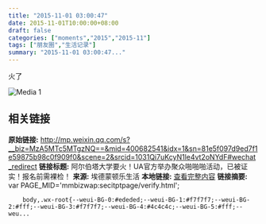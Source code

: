 ```yaml
---
title: "2015-11-01 03:00:47"
date: 2015-11-01T10:00:00+08:00
draft: false
categories: ["moments","2015","2015-11"]
tags: ["朋友圈","生活记录"]
summary: "2015-11-01 03:00:47..."
---
```


火了

![Media 1](/Moments/photos/2015-11-01/201511010300470.jpg)

## 相关链接

**原始链接:** http://mp.weixin.qq.com/s?__biz=MzA5MTc5MTgzNQ==&mid=400682541&idx=1&sn=81e5f097d9ed7f1e59875b98c0f909f0&scene=2&srcid=1031Qi7uKcyN1le4vt2oNYdF#wechat_redirect
**链接标题:** 阿尔伯塔大学要火！UA官方举办聚众啪啪啪活动，已被证实！报名前需裸检！
**来源:** 埃德蒙顿乐生活
**本地链接:** [查看完整内容](/link_content/2015/11/2015-11-01/link_content/)
**链接摘要:** var PAGE_MID='mmbizwap:secitptpage/verify.html';

        
        body,.wx-root{--weui-BG-0:#ededed;--weui-BG-1:#f7f7f7;--weui-BG-2:#fff;--weui-BG-3:#f7f7f7;--weui-BG-4:#4c4c4c;--weui-BG-5:#fff;--weu...

